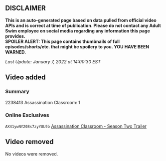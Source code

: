 ## DISCLAIMER
**This is an auto-generated page based on data pulled from official video APIs and is correct at time of publication. Please do not contact any Adult Swim employee on social media regarding any information this page provides.**  
**SPOILER ALERT: This page contains thumbnails of full episodes/shorts/etc. that might be spoilery to you. YOU HAVE BEEN WARNED.**  

_Last Update: January 7, 2022 at 14:00:30 EST_
## Video added
### Summary
2238413 Assassination Classroom: 1  
### Online Exclusives
`AX41ywNY208s7zyYUL9b` [Assassination Classroom - Season Two Trailer](https://www.adultswim.com/videos/assassination-classroom/season-two-trailer)  
## Video removed
No videos were removed.  
